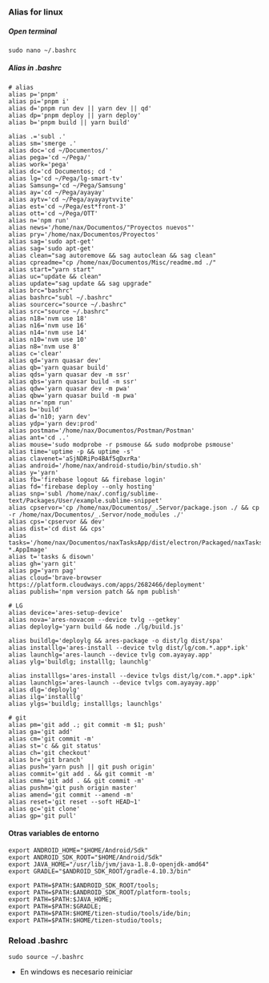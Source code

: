 ### Alias for linux

##### Open terminal

    sudo nano ~/.bashrc
  
##### Alias in .bashrc

    # alias
    alias p='pnpm'
    alias pi='pnpm i'
    alias d='pnpm run dev || yarn dev || qd'
    alias dp='pnpm deploy || yarn deploy'
    alias b='pnpm build || yarn build'
    
    alias .='subl .'
    alias sm='smerge .'
    alias doc='cd ~/Documentos/'
    alias pega='cd ~/Pega/'
    alias work='pega'
    alias dc='cd Documentos; cd '
    alias lg='cd ~/Pega/lg-smart-tv'
    alias Samsung='cd ~/Pega/Samsung'
    alias ay='cd ~/Pega/ayayay'
    alias aytv='cd ~/Pega/ayayaytvvite'
    alias est='cd ~/Pega/est*front-3'
    alias ott='cd ~/Pega/OTT'
    alias n='npm run'
    alias news='/home/nax/Documentos/"Proyectos nuevos"'
    alias pry='/home/nax/Documentos/Proyectos'
    alias sag='sudo apt-get'
    alias sag='sudo apt-get'
    alias clean="sag autoremove && sag autoclean && sag clean"
    alias cpreadme="cp /home/nax/Documentos/Misc/readme.md ./"
    alias start="yarn start"
    alias uc="update && clean"
    alias update="sag update && sag upgrade"
    alias brc="bashrc"
    alias bashrc="subl ~/.bashrc"
    alias sourcerc="source ~/.bashrc"
    alias src="source ~/.bashrc"
    alias n18='nvm use 18'
    alias n16='nvm use 16'
    alias n14='nvm use 14'
    alias n10='nvm use 10'
    alias n8='nvm use 8'
    alias c='clear'
    alias qd='yarn quasar dev'
    alias qb='yarn quasar build'
    alias qds='yarn quasar dev -m ssr'
    alias qbs='yarn quasar build -m ssr'
    alias qdw='yarn quasar dev -m pwa'
    alias qbw='yarn quasar build -m pwa'
    alias nr='npm run'
    alias b='build'
    alias d='n10; yarn dev'
    alias ydp='yarn dev:prod'
    alias postman='/home/nax/Documentos/Postman/Postman'
    alias ant='cd ..'
    alias mouse='sudo modprobe -r psmouse && sudo modprobe psmouse'
    alias time='uptime -p && uptime -s'
    alias clavenet='aSjNDRiPo4BAf5qDxrRa'
    alias android='/home/nax/android-studio/bin/studio.sh'
    alias y='yarn'
    alias fb='firebase logout && firebase login'
    alias fd='firebase deploy --only hosting'
    alias snp='subl /home/nax/.config/sublime-text/Packages/User/example.sublime-snippet'
    alias cpservor='cp /home/nax/Documentos/_.Servor/package.json ./ && cp -r /home/nax/Documentos/_.Servor/node_modules ./'
    alias cps='cpservor && dev'
    alias dist='cd dist && cps'
    alias tasks='/home/nax/Documentos/naxTasksApp/dist/electron/Packaged/naxTasksApp-*.AppImage'
    alias t='tasks & disown'
    alias gh='yarn git'
    alias pg='yarn pag'
    alias cloud='brave-browser https://platform.cloudways.com/apps/2682466/deployment'
    alias publish='npm version patch && npm publish'
    
    # LG
    alias device='ares-setup-device'
    alias nova='ares-novacom --device tvlg --getkey'
    alias deploylg='yarn build && node ./lg/build.js'
    
    alias buildlg='deploylg && ares-package -o dist/lg dist/spa'
    alias installlg='ares-install --device tvlg dist/lg/com.*.app*.ipk'
    alias launchlg='ares-launch --device tvlg com.ayayay.app'
    alias ylg='buildlg; installlg; launchlg'
    
    alias installlgs='ares-install --device tvlgs dist/lg/com.*.app*.ipk'
    alias launchlgs='ares-launch --device tvlgs com.ayayay.app'
    alias dlg='deploylg'
    alias ilg='installlg'
    alias ylgs='buildlg; installlgs; launchlgs'
    
    # git
    alias pm='git add .; git commit -m $1; push'
    alias ga='git add'
    alias cm='git commit -m'
    alias st='c && git status'
    alias ch='git checkout'
    alias br='git branch'
    alias push='yarn push || git push origin'
    alias commit='git add . && git commit -m'
    alias cmm='git add . && git commit -m'
    alias pushm='git push origin master'
    alias amend='git commit --amend -m'
    alias reset='git reset --soft HEAD~1'
    alias gc='git clone'
    alias gp='git pull'

#### Otras variables de entorno

    export ANDROID_HOME="$HOME/Android/Sdk"
    export ANDROID_SDK_ROOT="$HOME/Android/Sdk"
    export JAVA_HOME="/usr/lib/jvm/java-1.8.0-openjdk-amd64"
    export GRADLE="$ANDROID_SDK_ROOT/gradle-4.10.3/bin"

    export PATH=$PATH:$ANDROID_SDK_ROOT/tools;
    export PATH=$PATH:$ANDROID_SDK_ROOT/platform-tools;
    export PATH=$PATH:$JAVA_HOME;
    export PATH=$PATH:$GRADLE;
    export PATH=$PATH:$HOME/tizen-studio/tools/ide/bin;
    export PATH=$PATH:$HOME/tizen-studio/tools;

    
### Reload .bashrc

    sudo source ~/.bashrc

* En windows es necesario reiniciar
